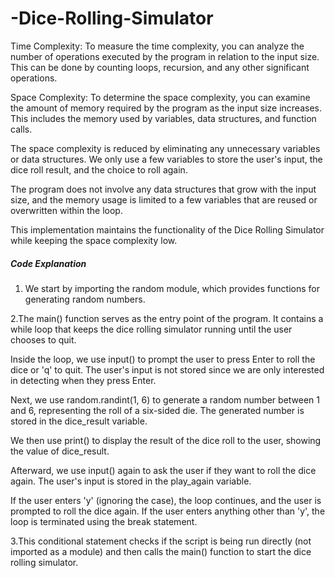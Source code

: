 # -Dice-Rolling-Simulator

Time Complexity:
To measure the time complexity, you can analyze the number of operations executed by the program in relation to the input size. This can be done by counting loops, recursion, and any other significant operations.

Space Complexity:
To determine the space complexity, you can examine the amount of memory required by the program as the input size increases. This includes the memory used by variables, data structures, and function calls.

The space complexity is reduced by eliminating any unnecessary variables or data structures. We only use a few variables to store the user's input, the dice roll result, and the choice to roll again.

The program does not involve any data structures that grow with the input size, and the memory usage is limited to a few variables that are reused or overwritten within the loop.

This implementation maintains the functionality of the Dice Rolling Simulator while keeping the space complexity low.

#####  Code Explanation  ######

1. We start by importing the random module, which provides functions for generating random numbers.

2.The main() function serves as the entry point of the program. It contains a while loop that keeps the dice rolling simulator running until the user chooses to quit.

Inside the loop, we use input() to prompt the user to press Enter to roll the dice or 'q' to quit. The user's input is not stored since we are only interested in detecting when they press Enter.

Next, we use random.randint(1, 6) to generate a random number between 1 and 6, representing the roll of a six-sided die. The generated number is stored in the dice_result variable.

We then use print() to display the result of the dice roll to the user, showing the value of dice_result.

Afterward, we use input() again to ask the user if they want to roll the dice again. The user's input is stored in the play_again variable.

If the user enters 'y' (ignoring the case), the loop continues, and the user is prompted to roll the dice again. If the user enters anything other than 'y', the loop is terminated using the break statement.

3.This conditional statement checks if the script is being run directly (not imported as a module) and then calls the main() function to start the dice rolling simulator.


